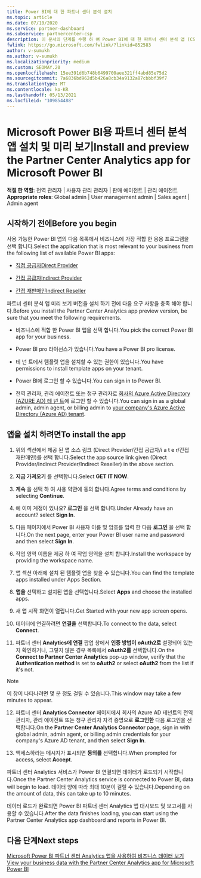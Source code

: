 ```yaml
---
title: Power BI에 대 한 파트너 센터 분석 설치
ms.topic: article
ms.date: 07/10/2020
ms.service: partner-dashboard
ms.subservice: partnercenter-csp
description: 이 문서의 단계를 수행 하 여 Power BI에 대 한 파트너 센터 분석 앱 (CSP의 직접 파트너)을 설치 하 고 미리 봅니다.
fwlink: https://go.microsoft.com/fwlink/?linkid=852583
author: v-sumukh
ms.author: v-sumukh
ms.localizationpriority: medium
ms.custom: SEOMAY.20
ms.openlocfilehash: 15ee391d6b748b6499700aee321ff4abd85e75d2
ms.sourcegitcommit: 7a6836bd962d5b426a8cb34a9132a87cbbbf39f7
ms.translationtype: MT
ms.contentlocale: ko-KR
ms.lasthandoff: 05/13/2021
ms.locfileid: "109854488"
---
```

# <a name="install-and-preview-the-partner-center-analytics-app-for-microsoft-power-bi"></a><span data-ttu-id="0898b-103">Microsoft Power BI용 파트너 센터 분석 앱 설치 및 미리 보기</span><span class="sxs-lookup"><span data-stu-id="0898b-103">Install and preview the Partner Center Analytics app for Microsoft Power BI</span></span>


<span data-ttu-id="0898b-104">**적절 한 역할**: 전역 관리자 | 사용자 관리 관리자 | 판매 에이전트 | 관리 에이전트</span><span class="sxs-lookup"><span data-stu-id="0898b-104">**Appropriate roles**: Global admin | User management admin | Sales agent | Admin agent</span></span>

## <a name="before-you-begin"></a><span data-ttu-id="0898b-105">시작하기 전에</span><span class="sxs-lookup"><span data-stu-id="0898b-105">Before you begin</span></span>

<span data-ttu-id="0898b-106">사용 가능한 Power BI 앱의 다음 목록에서 비즈니스에 가장 적합 한 응용 프로그램을 선택 합니다.</span><span class="sxs-lookup"><span data-stu-id="0898b-106">Select the application that is most relevant to your business from the following list of available Power BI apps:</span></span>

- [<span data-ttu-id="0898b-107">직접 공급자</span><span class="sxs-lookup"><span data-stu-id="0898b-107">Direct Provider</span></span>](https://appsource.microsoft.com/product/power-bi/partnercenteranalytics.direct_provider_partner_analytics)

- [<span data-ttu-id="0898b-108">간접 공급자</span><span class="sxs-lookup"><span data-stu-id="0898b-108">Indirect Provider</span></span>](https://appsource.microsoft.com/product/power-bi/partnercenteranalytics.indirect_provider_partner_analytics)

- [<span data-ttu-id="0898b-109">간접 재판매인</span><span class="sxs-lookup"><span data-stu-id="0898b-109">Indirect Reseller</span></span>](https://appsource.microsoft.com/product/power-bi/partnercenteranalytics.indirect_reseller_partner_analytics)

<span data-ttu-id="0898b-110">파트너 센터 분석 앱 미리 보기 버전을 설치 하기 전에 다음 요구 사항을 충족 해야 합니다.</span><span class="sxs-lookup"><span data-stu-id="0898b-110">Before you install the Partner Center Analytics app preview version, be sure that you meet the following requirements.</span></span>

- <span data-ttu-id="0898b-111">비즈니스에 적합 한 Power BI 앱을 선택 합니다.</span><span class="sxs-lookup"><span data-stu-id="0898b-111">You pick the correct Power BI app for your business.</span></span>

- <span data-ttu-id="0898b-112">Power BI pro 라이선스가 있습니다.</span><span class="sxs-lookup"><span data-stu-id="0898b-112">You have a Power BI pro license.</span></span>

- <span data-ttu-id="0898b-113">테 넌 트에서 템플릿 앱을 설치할 수 있는 권한이 있습니다.</span><span class="sxs-lookup"><span data-stu-id="0898b-113">You have permissions to install template apps on your tenant.</span></span>

- <span data-ttu-id="0898b-114">Power BI에 로그인 할 수 있습니다.</span><span class="sxs-lookup"><span data-stu-id="0898b-114">You can sign in to Power BI.</span></span>

- <span data-ttu-id="0898b-115">전역 관리자, 관리 에이전트 또는 청구 관리자로 [회사의 Azure Active Directory (AZURE AD) 테 넌 트](azure-active-directory-tenants-and-partner-center.md)에 로그인 할 수 있습니다.</span><span class="sxs-lookup"><span data-stu-id="0898b-115">You can sign in as a global admin, admin agent, or billing admin to [your company's Azure Active Directory (Azure AD) tenant](azure-active-directory-tenants-and-partner-center.md).</span></span>

## <a name="to-install-the-app"></a><span data-ttu-id="0898b-116">앱을 설치 하려면</span><span class="sxs-lookup"><span data-stu-id="0898b-116">To install the app</span></span>

1. <span data-ttu-id="0898b-117">위의 섹션에서 제공 된 앱 소스 링크 (Direct Provider/간접 공급자/i a t e r/간접 재판매인)를 선택 합니다.</span><span class="sxs-lookup"><span data-stu-id="0898b-117">Select the app source link given (Direct Provider/Indirect Provider/Indirect Reseller) in the above section.</span></span>

2. <span data-ttu-id="0898b-118">**지금 가져오기** 를 선택합니다.</span><span class="sxs-lookup"><span data-stu-id="0898b-118">Select **GET IT NOW**.</span></span> 

3. <span data-ttu-id="0898b-119">**계속** 을 선택 하 여 사용 약관에 동의 합니다.</span><span class="sxs-lookup"><span data-stu-id="0898b-119">Agree terms and conditions by selecting **Continue**.</span></span>

4. <span data-ttu-id="0898b-120">에 이미 계정이 있나요? **로그인** 을 선택 합니다.</span><span class="sxs-lookup"><span data-stu-id="0898b-120">Under Already have an account? select **Sign In**.</span></span>

5. <span data-ttu-id="0898b-121">다음 페이지에서 Power BI 사용자 이름 및 암호를 입력 한 다음 **로그인** 을 선택 합니다.</span><span class="sxs-lookup"><span data-stu-id="0898b-121">On the next page, enter your Power BI user name and password and then select **Sign In**.</span></span>

6. <span data-ttu-id="0898b-122">작업 영역 이름을 제공 하 여 작업 영역을 설치 합니다.</span><span class="sxs-lookup"><span data-stu-id="0898b-122">Install the workspace by providing the workspace name.</span></span>

7. <span data-ttu-id="0898b-123">앱 섹션 아래에 설치 된 템플릿 앱을 찾을 수 있습니다.</span><span class="sxs-lookup"><span data-stu-id="0898b-123">You can find the template apps installed under Apps Section.</span></span>

8. <span data-ttu-id="0898b-124">**앱을** 선택하고 설치된 앱을 선택합니다.</span><span class="sxs-lookup"><span data-stu-id="0898b-124">Select **Apps** and choose the installed apps.</span></span>

9. <span data-ttu-id="0898b-125">새 앱 시작 화면이 열립니다.</span><span class="sxs-lookup"><span data-stu-id="0898b-125">Get Started with your new app screen opens.</span></span>

10. <span data-ttu-id="0898b-126">데이터에 연결하려면 **연결을** 선택합니다.</span><span class="sxs-lookup"><span data-stu-id="0898b-126">To connect to the data, select **Connect**.</span></span>

11. <span data-ttu-id="0898b-127">파트너 센터 **Analytics에 연결** 팝업 창에서 **인증 방법이** **oAuth2로** 설정되어 있는지 확인하거나, 그렇지 않은 경우 목록에서 **oAuth2를** 선택합니다.</span><span class="sxs-lookup"><span data-stu-id="0898b-127">On the **Connect to Partner Center Analytics** pop-up window, verify that the **Authentication method** is set to **oAuth2** or select **oAuth2** from the list if it's not.</span></span> 

> [!NOTE]  
>  <span data-ttu-id="0898b-128">이 창이 나타나려면 몇 분 정도 걸릴 수 있습니다.</span><span class="sxs-lookup"><span data-stu-id="0898b-128">This window may take a few minutes to appear.</span></span>

12. <span data-ttu-id="0898b-129">파트너 센터 **Analytics Connector** 페이지에서 회사의 Azure AD 테넌트의 전역 관리자, 관리 에이전트 또는 청구 관리자 자격 증명으로 **로그인한** 다음 로그인을 선택합니다.</span><span class="sxs-lookup"><span data-stu-id="0898b-129">On the **Partner Center Analytics Connector** page, sign in with global admin, admin agent, or billing admin credentials for your company's Azure AD tenant, and then select **Sign In**.</span></span>
 
13. <span data-ttu-id="0898b-130">액세스하라는 메시지가 표시되면 **동의를** 선택합니다.</span><span class="sxs-lookup"><span data-stu-id="0898b-130">When prompted for access, select **Accept**.</span></span> 

<span data-ttu-id="0898b-131">파트너 센터 Analytics 서비스가 Power BI 연결되면 데이터가 로드되기 시작합니다.</span><span class="sxs-lookup"><span data-stu-id="0898b-131">Once the Partner Center Analytics service is connected to Power BI, data will begin to load.</span></span> <span data-ttu-id="0898b-132">데이터 양에 따라 최대 10분이 걸릴 수 있습니다.</span><span class="sxs-lookup"><span data-stu-id="0898b-132">Depending on the amount of data, this can take up to 10 minutes.</span></span> 

<span data-ttu-id="0898b-133">데이터 로드가 완료되면 Power BI 파트너 센터 Analytics 앱 대시보드 및 보고서를 사용할 수 있습니다.</span><span class="sxs-lookup"><span data-stu-id="0898b-133">After the data finishes loading, you can start using the Partner Center Analytics app dashboard and reports in Power BI.</span></span>

## <a name="next-steps"></a><span data-ttu-id="0898b-134">다음 단계</span><span class="sxs-lookup"><span data-stu-id="0898b-134">Next steps</span></span>

[<span data-ttu-id="0898b-135">Microsoft Power BI 파트너 센터 Analytics 앱을 사용하여 비즈니스 데이터 보기</span><span class="sxs-lookup"><span data-stu-id="0898b-135">View your business data with the Partner Center Analytics app for Microsoft Power BI</span></span>](power-bi-app-for-direct-partners-use.md)
